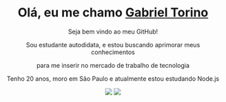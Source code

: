 <div>
  <h1 align="center">Olá, eu me chamo <a href="https://www.linkedin.com/in/gabriel-zanotti-8b7a69224/">Gabriel Torino</a></h1>
  <p align="center">Seja bem vindo ao meu GitHub!</a>
  <p align="center">Sou estudante autodidata, e estou buscando aprimorar meus conhecimentos 
  <p align="center">para me inserir no mercado de trabalho de tecnologia
  <p align="center">Tenho 20 anos, moro em São Paulo e atualmente estou estudando Node.js</h2>
</div>

<div align="center">
  <a href="https://www.linkedin.com/in/gabriel-zanotti-torino" target="_blank"><img src="https://img.shields.io/badge/-LinkedIn-%230077B5?style=for-the-badge&logo=linkedin&logoColor=white" target="_blank"></a> 
  <a href="mailto:gabriel.torino@icloud.com"><img src="https://img.shields.io/badge/-Gmail-%23333?style=for-the-badge&logo=gmail&logoColor=white" target="_blank"></a>
</div>
  
</div>
